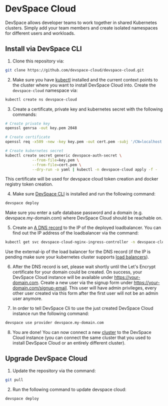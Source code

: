 # DevSpace Cloud
DevSpace allows developer teams to work together in shared Kubernetes clusters. Simply add your team members and create isolated namespaces for different users and workloads.

## Install via DevSpace CLI

1. Clone this repository via:

```bash
git clone https://github.com/devspace-cloud/devspace-cloud.git
```

2. Make sure you have [kubectl](https://kubernetes.io/docs/tasks/tools/install-kubectl/) installed and the current context points to the cluster where you want to install DevSpace Cloud into. Create the `devspace-cloud` namespace via:

```bash
kubectl create ns devspace-cloud
```

3. Create a certificate, private key and kubernetes secret with the following commands:

```bash
# Create private key
openssl genrsa -out key.pem 2048

# Create certificate
openssl req -x509 -new -key key.pem -out cert.pem -subj '/CN=localhost'

# Create kubernetes secret
kubectl create secret generic devspace-auth-secret \
            --from-file=key.pem \
            --from-file=cert.pem \
            --dry-run -o yaml | kubectl -n devspace-cloud apply -f -
```

This certificate will be used for devspace cloud token creation and docker registry token creation.

4. Make sure [DevSpace CLI](https://github.com/devspace-cloud/devspace) is installed and run the following command:

```bash
devspace deploy
```

Make sure you enter a safe database password and a domain (e.g. devspace.my-domain.com) where DevSpace Cloud should be reachable on.

5. Create an [A DNS record](https://support.dnsimple.com/articles/a-record/) to the IP of the deployed loadbalancer. You can find out the IP address of the loadbalancer via the command:

```bash
kubectl get svc devspace-cloud-nginx-ingress-controller -n devspace-cloud
```

Use the external-ip of the load balancer for the DNS record (if the IP is pending make sure your kubernetes cluster supports [load balancers](https://kubernetes.io/docs/concepts/services-networking/#loadbalancer)).

6. After the DNS record is set, please wait shortly until the Let's Encrypt certificate for your domain could be created. On success, your DevSpace Cloud instance will be available under https://your-domain.com. Create a new user via the signup form under https://your-domain.com/signup-email. This user will have admin privileges, every other user created via this form after the first user will not be an admin user anymore.

7. In order to tell DevSpace Cli to use the just created DevSpace Cloud instance run the following command:

```bash
devspace use provider devspace.my-domain.com
```

8. You are done! You can now connect a new [cluster](https://devspace.cloud/docs/cloud/clusters/connect) to the DevSpace Cloud instance (you can connect the same cluster that you used to install DevSpace Cloud or an entirely different cluster).

## Upgrade DevSpace Cloud

1. Update the repository via the command:

```bash
git pull
```

2. Run the following command to update devspace cloud:

```bash
devspace deploy
```
